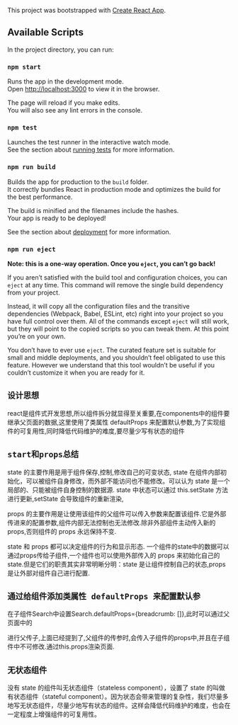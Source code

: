 This project was bootstrapped with [Create React App](https://github.com/facebook/create-react-app).

## Available Scripts

In the project directory, you can run:

### `npm start`

Runs the app in the development mode.<br>
Open [http://localhost:3000](http://localhost:3000) to view it in the browser.

The page will reload if you make edits.<br>
You will also see any lint errors in the console.

### `npm test`

Launches the test runner in the interactive watch mode.<br>
See the section about [running tests](https://facebook.github.io/create-react-app/docs/running-tests) for more information.

### `npm run build`

Builds the app for production to the `build` folder.<br>
It correctly bundles React in production mode and optimizes the build for the best performance.

The build is minified and the filenames include the hashes.<br>
Your app is ready to be deployed!

See the section about [deployment](https://facebook.github.io/create-react-app/docs/deployment) for more information.

### `npm run eject`

**Note: this is a one-way operation. Once you `eject`, you can’t go back!**

If you aren’t satisfied with the build tool and configuration choices, you can `eject` at any time. This command will remove the single build dependency from your project.

Instead, it will copy all the configuration files and the transitive dependencies (Webpack, Babel, ESLint, etc) right into your project so you have full control over them. All of the commands except `eject` will still work, but they will point to the copied scripts so you can tweak them. At this point you’re on your own.

You don’t have to ever use `eject`. The curated feature set is suitable for small and middle deployments, and you shouldn’t feel obligated to use this feature. However we understand that this tool wouldn’t be useful if you couldn’t customize it when you are ready for it.

## `设计思想`

react是组件式开发思想,所以组件拆分就显得至关重要,在components中的组件要继承父页面的数据,这里使用了类属性 defaultProps 来配置默认参数,为了实现组件的可复用性,同时降低代码维护的难度,要尽量少写有状态的组件

## `start和props总结`

state 的主要作用是用于组件保存,控制,修改自己的可变状态, state 在组件内部初始化，可以被组件自身修改，而外部不能访问也不能修改。可以认为 state 是一个局部的、只能被组件自身控制的数据源. state 中状态可以通过 this.setState 方法进行更新,setState 会导致组件的重新渲染,

props 的主要作用是让使用该组件的父组件可以传入参数来配置该组件.它是外部传进来的配置参数,组件内部无法控制也无法修改.除非外部组件主动传入新的 props,否则组件的 props 永远保持不变.

state 和 props 都可以决定组件的行为和显示形态. 一个组件的state中的数据可以通过props传给子组件,一个组件也可以使用外部传入的 props 来初始化自己的 state.但是它们的职责其实非常明晰分明：state 是让组件控制自己的状态,props 是让外部对组件自己进行配置.

## `通过给组件添加类属性 defaultProps 来配置默认参`

在子组件Search中设置Search.defaultProps={breadcrumb: []},此时可以通过父页面中的<Search breadcrumb={this.state.breadcrumb} />进行父传子,上面已经提到了,父组件的传参时,会传入子组件的props中,并且在子组件中不可修改.通过this.props渲染页面.

## `无状态组件`

没有 state 的组件叫无状态组件（stateless component），设置了 state 的叫做有状态组件（stateful component）。因为状态会带来管理的复杂性，我们尽量多地写无状态组件，尽量少地写有状态的组件。这样会降低代码维护的难度，也会在一定程度上增强组件的可复用性。
